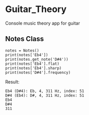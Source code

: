 # Guitar_Theory
Console music theory app for guitar

## Notes Class
```
notes = Notes()
print(notes['Eb4'])
print(notes.get_note('D#4'))
print(notes['Eb4'].flat)
print(notes['Eb4'].sharp)
print(notes['D#4'].frequency)
```
Result:
```
Eb4 (D#4): Eb, 4, 311 Hz, index: 51
D#4 (Eb4): D#, 4, 311 Hz, index: 51
Eb4
D#4
311
```
